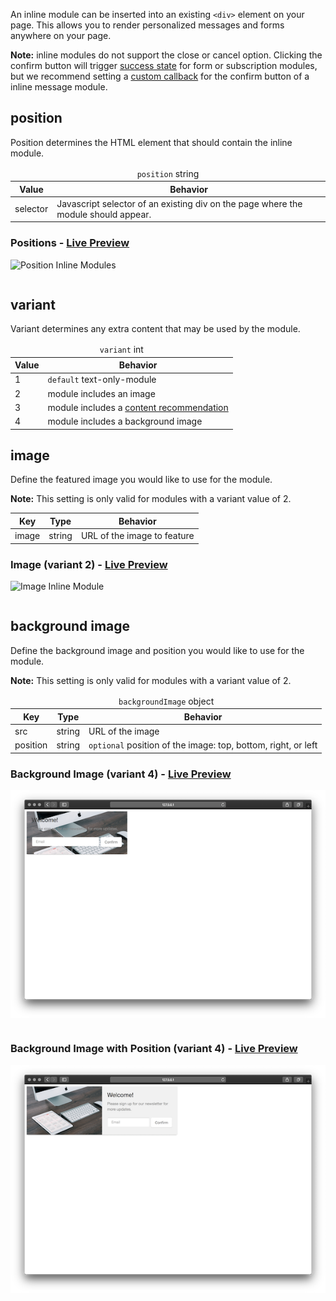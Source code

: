 An inline module can be inserted into an existing `<div>` element on your page. This allows you to render personalized messages and forms anywhere on your page.

**Note:** inline modules do not support the close or cancel option. Clicking the confirm button will trigger [success state](/customization/form.md#success) for form or subscription modules, but we recommend setting a [custom callback](/callbacks.md) for the confirm button of a inline message module.

## position

Position determines the HTML element that should contain the inline module.

<table>
  <thead>
    <tr>
      <td colspan="2" align="center"><code>position</code> string</td>
    </tr>
    <tr>
      <th>Value</th>
      <th>Behavior</th>
    </tr>
  </thead>

  <tr>
    <td>selector</td>
    <td>Javascript selector of an existing div on the page where the module should appear.</td>
  </tr>
</table>

<h3>Positions - <a href="../../examples/preview/layouts/inline/positions.html" target="_blank">Live Preview</a></h3>

![Position Inline Modules](../examples/img/layouts/inline/positions.png)

<pre data-src="../../examples/src/layouts/inline/positions.js"></pre>


## variant

Variant determines any extra content that may be used by the module.

<table>
  <thead>
    <tr>
      <td colspan="2" align="center"><code>variant</code> int</td>
    </tr>
    <tr>
      <th>Value</th>
      <th>Behavior</th>
    </tr>
  </thead>

  <tr>
    <td>1</td>
    <td><code>default</code> text-only-module</td>
  </tr>
  <tr>
    <td>2</td>
    <td>module includes an image</td>
  </tr>
  <tr>
    <td>3</td>
     <td>module includes a <a href="../../content_recommend">content recommendation</a></td>
  </tr>
  <tr>
    <td>4</td>
    <td>module includes a background image</td>
  </tr>
</table>

## image

Define the featured image you would like to use for the module.

**Note:** This setting is only valid for modules with a variant value of 2.

<table>
  <thead>
    <tr>
      <th>Key</th>
      <th>Type</th>
      <th>Behavior</th>
    </tr>
  </thead>

  <tr>
    <td>image</td>
    <td>string</td>
    <td>URL of the image to feature</td>
  </tr>
</table>

<h3>Image (variant 2) - <a href="../../examples/preview/layouts/inline/image.html" target="_blank">Live Preview</a></h3>

![Image Inline Module](../examples/img/layouts/inline/image.png)

<pre data-src="../../examples/src/layouts/inline/image.js"></pre>

## background image

Define the background image and position you would like to use for the module.

**Note:** This setting is only valid for modules with a variant value of 2.

<table>
  <thead>
    <tr>
      <td colspan="3" align="center"><code>backgroundImage</code> object</td>
    </tr>
    <tr>
      <th>Key</th>
      <th>Type</th>
      <th>Behavior</th>
    </tr>
  </thead>

  <tr>
    <td>src</td>
    <td>string</td>
    <td>URL of the image</td>
  </tr>

  <tr>
    <td>position</td>
    <td>string</td>
    <td><code>optional</code> position of the image: top, bottom, right, or left</td>
  </tr>
</table>

<h3>Background Image (variant 4) - <a href="../../examples/preview/layouts/inline/backgroundImage.html" target="_blank">Live Preview</a></h3>

![Background Image Inline Module](../examples/img/layouts/inline/backgroundImage.png)

<pre data-src="../../examples/src/layouts/inline/backgroundImage.js"></pre>

<h3>Background Image with Position (variant 4) - <a href="../../examples/preview/layouts/inline/backgroundImagePosition.html" target="_blank">Live Preview</a></h3>

![Background Image with Position Inline Module](../examples/img/layouts/inline/backgroundImagePosition.png)

<pre data-src="../../examples/src/layouts/inline/backgroundImagePosition.js"></pre>
